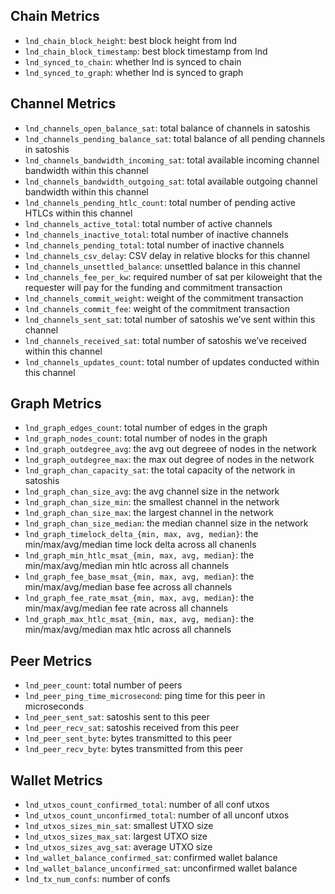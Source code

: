 ## Chain Metrics
* `lnd_chain_block_height`: best block height from lnd
* `lnd_chain_block_timestamp`: best block timestamp from lnd
* `lnd_synced_to_chain`: whether lnd is synced to chain
* `lnd_synced_to_graph`: whether lnd is synced to graph

## Channel Metrics
* `lnd_channels_open_balance_sat`: total balance of channels in satoshis
* `lnd_channels_pending_balance_sat`: total balance of all pending channels in satoshis
* `lnd_channels_bandwidth_incoming_sat`: total available incoming channel bandwidth within this channel
* `lnd_channels_bandwidth_outgoing_sat`: total available outgoing channel bandwidth within this channel
* `lnd_channels_pending_htlc_count`: total number of pending active HTLCs within this channel
* `lnd_channels_active_total`: total number of active channels
* `lnd_channels_inactive_total`: total number of inactive channels
* `lnd_channels_pending_total`: total number of inactive channels
* `lnd_channels_csv_delay`: CSV delay in relative blocks for this channel
* `lnd_channels_unsettled_balance`: unsettled balance in this channel
* `lnd_channels_fee_per_kw`: required number of sat per kiloweight that the requester will pay for the funding and commitment transaction
* `lnd_channels_commit_weight`: weight of the commitment transaction
* `lnd_channels_commit_fee`: weight of the commitment transaction
* `lnd_channels_sent_sat`: total number of satoshis we’ve sent within this channel
* `lnd_channels_received_sat`: total number of satoshis we’ve received within this channel
* `lnd_channels_updates_count`: total number of updates conducted within this channel
  
## Graph Metrics
* `lnd_graph_edges_count`: total number of edges in the graph
* `lnd_graph_nodes_count`: total number of nodes in the graph
* `lnd_graph_outdegree_avg`: the avg out degreee of nodes in the network
* `lnd_graph_outdegree_max`: the max out degree of nodes in the network
* `lnd_graph_chan_capacity_sat`: the total capacity of the network in satoshis
* `lnd_graph_chan_size_avg`: the avg channel size in the network
* `lnd_graph_chan_size_min`: the smallest channel in the network
* `lnd_graph_chan_size_max`: the largest channel in the network
* `lnd_graph_chan_size_median`: the median channel size in the network
* `lnd_graph_timelock_delta_{min, max, avg, median}`: the min/max/avg/median time lock delta across all chanenls
* `lnd_graph_min_htlc_msat_{min, max, avg, median}`: the min/max/avg/median min htlc across all channels
* `lnd_graph_fee_base_msat_{min, max, avg, median}`: the min/max/avg/median base fee across all channels
* `lnd_graph_fee_rate_msat_{min, max, avg, median}`: the min/max/avg/median fee rate across all channels
* `lnd_graph_max_htlc_msat_{min, max, avg, median}`: the min/max/avg/median max htlc across all channels
 
## Peer Metrics
* `lnd_peer_count`: total number of peers
* `lnd_peer_ping_time_microsecond`: ping time for this peer in microseconds
* `lnd_peer_sent_sat`: satoshis sent to this peer
* `lnd_peer_recv_sat`: satoshis received from this peer
* `lnd_peer_sent_byte`: bytes transmitted to this peer
* `lnd_peer_recv_byte`: bytes transmitted from this peer
  
  
## Wallet Metrics
* `lnd_utxos_count_confirmed_total`: number of all conf utxos
* `lnd_utxos_count_unconfirmed_total`: number of all unconf utxos
* `lnd_utxos_sizes_min_sat`: smallest UTXO size
* `lnd_utxos_sizes_max_sat`: largest UTXO size
* `lnd_utxos_sizes_avg_sat`: average UTXO size
* `lnd_wallet_balance_confirmed_sat`: confirmed wallet balance
* `lnd_wallet_balance_unconfirmed_sat`: unconfirmed wallet balance
* `lnd_tx_num_confs`: number of confs

